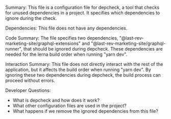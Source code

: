 Summary:
This file is a configuration file for depcheck, a tool that checks for unused dependencies in a project. It specifies which dependencies to ignore during the check.

Dependencies:
This file does not have any dependencies.

Code Summary:
The file specifies two dependencies, "@last-rev-marketing-site/graphql-extensions" and "@last-rev-marketing-site/graphql-runner", that should be ignored during depcheck. These dependencies are needed for the lerna build order when running "yarn dev".

Interaction Summary:
This file does not directly interact with the rest of the application, but it affects the build order when running "yarn dev". By ignoring these two dependencies during depcheck, the build process can proceed without errors.

Developer Questions:
- What is depcheck and how does it work?
- What other configuration files are used in the project?
- What happens if we remove the ignored dependencies from this file?